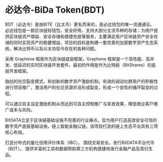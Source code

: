 # 

# 必达令-BiDa Token(BDT)

BDT（必达令）是由BITE（比太币）更名而来的，是必达钱包的唯一流通通证。必达钱包是一款区块链轻钱包，安全好用，支持大部分主流币种的存储；为用户提供区块链资产增益、安全存储和便捷充提等服务，主要满足用户区块链资产安全存储的同时实现资产的稳健增益，项目的目标是构建一套完善的加密数字资产生态系统，解决比特币以及以太坊现今存在的各种问题。

采用 Graphene 框架作为区块链底层框架。Graphene 框架是一个高性能、高并发、低延迟的实时区块链开发套件，最初的作用是作为比特股（BitShares）的底层开发框架。

独创的社交裂变模式，和创新的数字资产激励机制，有效的调动社群用户的积极性进行项目推广，激活用户的社交资源并且形成裂变，形成一个良性的循环裂变的过程。

可以通过自主设定激励机制从而达到可自主控制推广与宣发效果，降低商业客户推广成本与风险。

BitDATA立足于区块链基础设施不完善的行业痛点，旨为用户打造高效安全可信的数字资产底层基础设施，链上智能金融公链。该项目打造的链上生态平台具有三项核心布局。

打造分布式的量化信用评价体系（IBC）。
围绕交易安全，发行BitDATA平台代币（BDT）。
提供丰富的工具和数据帮助第三方机构便捷地发行金融产品及其衍生品。

